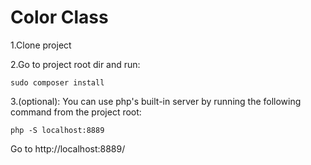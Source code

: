 # Color Class

1.Clone project

2.Go to project root dir and run:

    sudo composer install
    
3.(optional): You can use php's built-in server by running the following command from the project root:

    php -S localhost:8889
    
Go to http://localhost:8889/